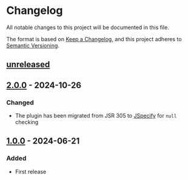 # Changelog

All notable changes to this project will be documented in this file.

The format is based on [Keep a Changelog](https://keepachangelog.com/en/1.0.0/),
and this project adheres to [Semantic Versioning](https://semver.org/spec/v2.0.0.html).

## [unreleased]

## [2.0.0] - 2024-10-26

### Changed

- The plugin has been migrated from JSR 305 to [JSpecify](https://jspecify.dev/) for `null` checking

## [1.0.0] - 2024-06-21

### Added

- First release

[unreleased]: https://github.com/cthing/gradle-build-constants/compare/2.0.0...HEAD
[2.0.0]: https://github.com/cthing/gradle-build-constants/releases/tag/2.0.0
[1.0.0]: https://github.com/cthing/gradle-build-constants/releases/tag/1.0.0
